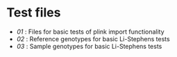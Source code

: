 # Test files #
* *01* : Files for basic tests of plink import functionality
* *02* : Reference genotypes for basic Li-Stephens tests
* *03* : Sample genotypes for basic Li-Stephens tests
